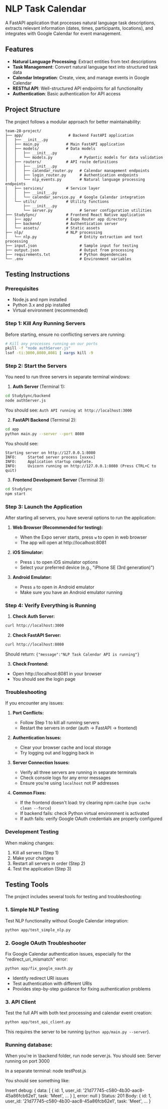 # NLP Task Calendar

A FastAPI application that processes natural language task descriptions, extracts relevant information (dates, times, participants, locations), and integrates with Google Calendar for event management.

## Features

- **Natural Language Processing**: Extract entities from text descriptions
- **Task Management**: Convert natural language text into structured task data
- **Calendar Integration**: Create, view, and manage events in Google Calendar
- **RESTful API**: Well-structured API endpoints for all functionality
- **Authentication**: Basic authentication for API access

## Project Structure

The project follows a modular approach for better maintainability:

```
team-28-project/
├── app/                    # Backend FastAPI application
│   ├── __init__.py
│   ├── main.py            # Main FastAPI application
│   ├── models/            # Data models
│   │   ├── __init__.py
│   │   └── models.py            # Pydantic models for data validation
│   ├── routers/           # API route definitions
│   │   ├── __init__.py
│   │   ├── calendar_router.py   # Calendar management endpoints
│   │   ├── login_router.py      # Authentication endpoints
│   │   └── nlp_events.py        # Natural language processing endpoints
│   ├── services/          # Service layer
│   │   ├── __init__.py
│   │   └── calendar_service.py  # Google Calendar integration
│   └── utils/             # Utility functions
│       ├── __init__.py
│       └── server.py            # Server configuration utilities
├── StudySync/             # Frontend React Native application
│   ├── app/               # Expo Router app directory
│   ├── backend/           # Authentication server
│   └── assets/            # Static assets
├── nlp/                   # NLP processing
│   └── nlp.py                   # Entity extraction and text processing
├── input.json                   # Sample input for testing
├── output.json                  # Output from processing
├── requirements.txt             # Python dependencies
└── .env                         # Environment variables
```

## Testing Instructions

### Prerequisites
- Node.js and npm installed
- Python 3.x and pip installed
- Virtual environment (recommended)

### Step 1: Kill Any Running Servers
Before starting, ensure no conflicting servers are running:
```bash
# Kill any processes running on our ports
pkill -f "node authServer.js"
lsof -ti:3000,8080,8081 | xargs kill -9
```

### Step 2: Start the Servers
You need to run three servers in separate terminal windows:

1. **Auth Server** (Terminal 1):
```bash
cd StudySync/backend
node authServer.js
```
You should see: `Auth API running at http://localhost:3000`

2. **FastAPI Backend** (Terminal 2):
```bash
cd app
python main.py --server --port 8080
```
You should see: 
```
Starting server on http://127.0.0.1:8080
INFO:     Started server process [xxxxx]
INFO:     Application startup complete.
INFO:     Uvicorn running on http://127.0.0.1:8080 (Press CTRL+C to quit)
```

3. **Frontend Development Server** (Terminal 3):
```bash
cd StudySync
npm start
```

### Step 3: Launch the Application

After starting all servers, you have several options to run the application:

1. **Web Browser (Recommended for testing):**
   - When the Expo server starts, press `w` to open in web browser
   - The app will open at http://localhost:8081

2. **iOS Simulator:**
   - Press `i` to open iOS simulator options
   - Select your preferred device (e.g., "iPhone SE (3rd generation)")

3. **Android Emulator:**
   - Press `a` to open in Android emulator
   - Make sure you have an Android emulator running

### Step 4: Verify Everything is Running

1. **Check Auth Server:**
```bash
curl http://localhost:3000
```

2. **Check FastAPI Server:**
```bash
curl http://localhost:8080
```
Should return: `{"message":"NLP Task Calendar API is running"}`

3. **Check Frontend:**
- Open http://localhost:8081 in your browser
- You should see the login page

### Troubleshooting

If you encounter any issues:

1. **Port Conflicts:**
   - Follow Step 1 to kill all running servers
   - Restart the servers in order (auth → FastAPI → frontend)

2. **Authentication Issues:**
   - Clear your browser cache and local storage
   - Try logging out and logging back in

3. **Server Connection Issues:**
   - Verify all three servers are running in separate terminals
   - Check console logs for any error messages
   - Ensure you're using `localhost` not IP addresses

4. **Common Fixes:**
   - If the frontend doesn't load: try clearing npm cache (`npm cache clean --force`)
   - If backend fails: check Python virtual environment is activated
   - If auth fails: verify Google OAuth credentials are properly configured

### Development Testing

When making changes:
1. Kill all servers (Step 1)
2. Make your changes
3. Restart all servers in order (Step 2)
4. Test the application (Step 3)

## Testing Tools

The project includes several tools for testing and troubleshooting:

### 1. Simple NLP Testing

Test NLP functionality without Google Calendar integration:
```bash
python app/test_simple_nlp.py
```

### 2. Google OAuth Troubleshooter

Fix Google Calendar authentication issues, especially for the "redirect_uri_mismatch" error:
```bash
python app/fix_google_oauth.py
```
- Identify redirect URI issues
- Test authentication with different URIs
- Provides step-by-step guidance for fixing authentication problems

### 3. API Client

Test the full API with both text processing and calendar event creation:
```bash
python app/test_api_client.py
```
This requires the server to be running (`python app/main.py --server`).

### Running database:

When you're in \backend folder, run node server.js. You should see:
Server running on port 3000

In a separate terminal:
node testPost.js

You should see something like:

Insert debug: { data: [ { id: 1, user_id: '21d77745-c580-4b30-aac8-45a86fcb62e1', task: 'Meet', … } ], error: null }
Status: 201
Body: { id: 1, user_id: '21d77745-c580-4b30-aac8-45a86fcb62e1', task: 'Meet', … }
